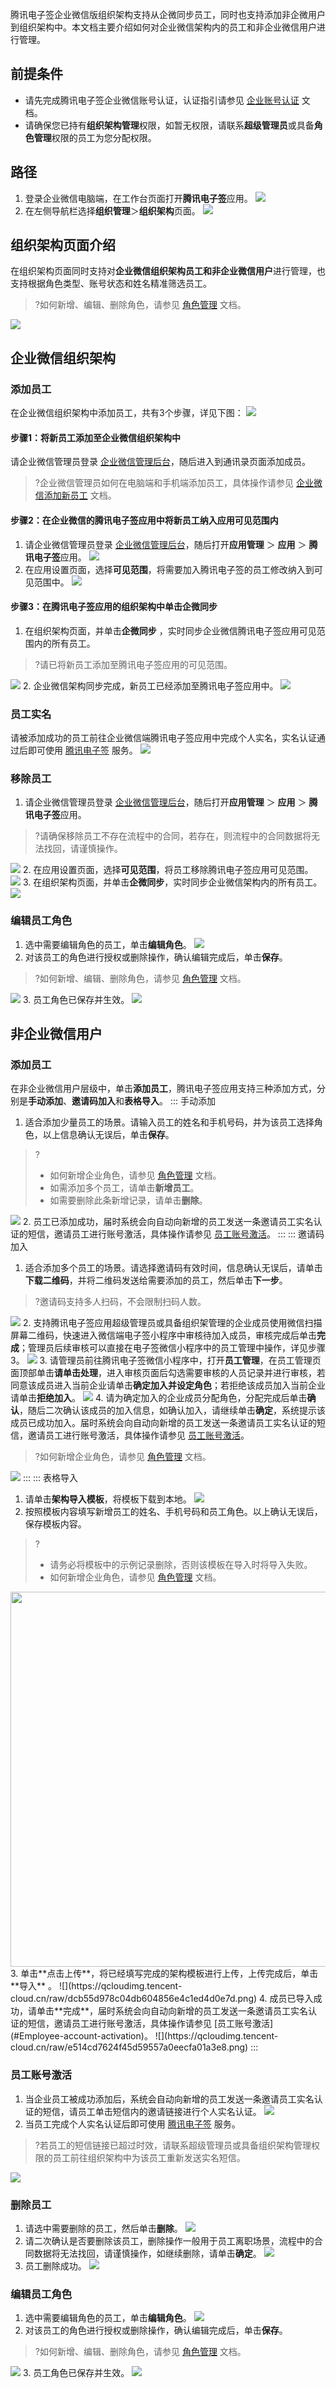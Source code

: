 腾讯电子签企业微信版组织架构支持从企微同步员工，同时也支持添加非企微用户到组织架构中。本文档主要介绍如何对企业微信架构内的员工和非企业微信用户进行管理。

## 前提条件
- 请先完成腾讯电子签企业微信账号认证，认证指引请参见 [企业账号认证](https://cloud.tencent.com/document/product/1323/77414) 文档。
- 请确保您已持有**组织架构管理**权限，如暂无权限，请联系**超级管理员**或具备**角色管理**权限的员工为您分配权限。

## 路径
1. 登录企业微信电脑端，在工作台页面打开**腾讯电子签**应用。
![](https://qcloudimg.tencent-cloud.cn/raw/b038e289eff25c6c833155d0935032cb.png)
2. 在左侧导航栏选择**组织管理**＞**组织架构**页面。
![](https://qcloudimg.tencent-cloud.cn/raw/548ae66ee5969c641ad062c7232f01aa.png)

## 组织架构页面介绍
在组织架构页面同时支持对**企业微信组织架构员工和非企业微信用户**进行管理，也支持根据角色类型、账号状态和姓名精准筛选员工。
>?如何新增、编辑、删除角色，请参见 [角色管理](https://cloud.tencent.com/document/product/1323/61355) 文档。

![](https://qcloudimg.tencent-cloud.cn/raw/1e879c827328719c4b0e29210f8bc213.png)

## 企业微信组织架构
### 添加员工
在企业微信组织架构中添加员工，共有3个步骤，详见下图：
![](https://qcloudimg.tencent-cloud.cn/raw/786733a589b895685a0757dd75a5c68f.png)

#### 步骤1：将新员工添加至企业微信组织架构中
请企业微信管理员登录 [企业微信管理后台](https://work.weixin.qq.com/wework_admin/loginpage_wx?from=myhome)，随后进入到通讯录页面添加成员。
>?企业微信管理员如何在电脑端和手机端添加员工，具体操作请参见 [企业微信添加新员工](https://open.work.weixin.qq.com/help2/pc/16490?person_id=1) 文档。

#### 步骤2：在企业微信的腾讯电子签应用中将新员工纳入应用可见范围内
1. 请企业微信管理员登录 [企业微信管理后台](https://work.weixin.qq.com/wework_admin/loginpage_wx?from=myhome)，随后打开**应用管理** ＞ **应用** ＞ **腾讯电子签**应用。
![](https://qcloudimg.tencent-cloud.cn/raw/303e4ba89bf35a0f9a82a649eb028782.png)
2. 在应用设置页面，选择**可见范围**，将需要加入腾讯电子签的员工修改纳入到可见范围中。
![](https://qcloudimg.tencent-cloud.cn/raw/2e085b47718850e2a9160bfb4b1c2909.png)

#### 步骤3：在腾讯电子签应用的组织架构中单击企微同步
1. 在组织架构页面，并单击**企微同步** ，实时同步企业微信腾讯电子签应用可见范围内的所有员工。
>?请已将新员工添加至腾讯电子签应用的可见范围。

 ![](https://qcloudimg.tencent-cloud.cn/raw/58a19032b22ed54bd0392ad4f30c517f.png)
2. 企业微信架构同步完成，新员工已经添加至腾讯电子签应用中。
![](https://qcloudimg.tencent-cloud.cn/raw/0b24d92053fbef4166e0dcf304b75516.png)

### 员工实名
请被添加成功的员工前往企业微信端腾讯电子签应用中完成个人实名，实名认证通过后即可使用 [腾讯电子签](https://ess.tencent.cn/login?redirect_url=https%3A%2F%2Fess.tencent.cn%2F) 服务。
![](https://qcloudimg.tencent-cloud.cn/raw/5de260a3e632ebbd43a45a4cae028bb6.png)

### 移除员工
1. 请企业微信管理员登录 [企业微信管理后台](https://work.weixin.qq.com/wework_admin/loginpage_wx?from=myhome)，随后打开**应用管理** ＞ **应用** ＞ **腾讯电子签**应用。
>?请确保移除员工不存在流程中的合同，若存在，则流程中的合同数据将无法找回，请谨慎操作。

 ![](https://qcloudimg.tencent-cloud.cn/raw/373f4710ebfdc836d6e87de6508f7b24.png)
2. 在应用设置页面，选择**可见范围**，将员工移除腾讯电子签应用可见范围。
![](https://qcloudimg.tencent-cloud.cn/raw/54a802ae41588a1aa9c392f45a74db4f.png)
3. 在组织架构页面，并单击**企微同步**，实时同步企业微信架构内的所有员工。
![](https://qcloudimg.tencent-cloud.cn/raw/4a94a903b22cc9bab25dfba1238b18ab.png)

### 编辑员工角色
1. 选中需要编辑角色的员工，单击**编辑角色**。
![](https://qcloudimg.tencent-cloud.cn/raw/450895751ba3275a5a9c5ef429dfe1b6.png)
2. 对该员工的角色进行授权或删除操作，确认编辑完成后，单击**保存**。
>?如何新增、编辑、删除角色，请参见 [角色管理](https://cloud.tencent.com/document/product/1323/61355) 文档。

 ![](https://qcloudimg.tencent-cloud.cn/raw/d08a874230c78547102a2e4e9ba572eb.png)
3. 员工角色已保存并生效。
![](https://qcloudimg.tencent-cloud.cn/raw/124d009bdc3f56400aa5a17f6c718f5a.png)

## 非企业微信用户
### 添加员工
在非企业微信用户层级中，单击**添加员工**，腾讯电子签应用支持三种添加方式，分别是**手动添加**、**邀请码加入**和**表格导入**。
<dx-tabs>
::: 手动添加
1. 适合添加少量员工的场景。请输入员工的姓名和手机号码，并为该员工选择角色，以上信息确认无误后，单击**保存**。
>?
>- 如何新增企业角色，请参见 [角色管理](https://cloud.tencent.com/document/product/1323/61355) 文档。
>- 如需添加多个员工，请单击**新增员工**。
>- 如需要删除此条新增记录，请单击**删除**。

 ![](https://qcloudimg.tencent-cloud.cn/raw/07b435b97e3df99c3103934a724686cc.png)
2. 员工已添加成功，届时系统会向自动向新增的员工发送一条邀请员工实名认证的短信，邀请员工进行账号激活，具体操作请参见 [员工账号激活](#Employee-account-activation)。
:::
::: 邀请码加入
1. 适合添加多个员工的场景。请选择邀请码有效时间，信息确认无误后，请单击**下载二维码**，并将二维码发送给需要添加的员工，然后单击**下一步**。
>?邀请码支持多人扫码，不会限制扫码人数。

 ![](https://qcloudimg.tencent-cloud.cn/raw/66195f2bb1297dcdb747c014cbfa1a31.png)
2. 支持腾讯电子签应用超级管理员或具备组织架管理的企业成员使用微信扫描屏幕二维码，快速进入微信端电子签小程序中审核待加入成员，审核完成后单击**完成**；管理员后续审核可以直接在电子签微信小程序中的员工管理中操作，详见步骤3。
![](https://qcloudimg.tencent-cloud.cn/raw/2d682362d22a86a75728d1da602219e6.png)
3. 请管理员前往腾讯电子签微信小程序中，打开**员工管理**，在员工管理页面顶部单击**请单击处理**，进入审核页面后勾选需要审核的人员记录并进行审核，若同意该成员进入当前企业请单击**确定加入并设定角色**；若拒绝该成员加入当前企业请单击**拒绝加入**。
![](https://qcloudimg.tencent-cloud.cn/raw/28bb3a45e4abe9009e8e8718614c175e.png)
4. 请为确定加入的企业成员分配角色，分配完成后单击**确认**，随后二次确认该成员的加入信息，如确认加入，请继续单击**确定**，系统提示该成员已成功加入。届时系统会向自动向新增的员工发送一条邀请员工实名认证的短信，邀请员工进行账号激活，具体操作请参见 [员工账号激活](#Employee-account-activation)。
>?如何新增企业角色，请参见 [角色管理](https://cloud.tencent.com/document/product/1323/61355) 文档。

 ![](https://qcloudimg.tencent-cloud.cn/raw/65eabdb893c088e68fade2985d52e3cb.png)
:::
::: 表格导入
1. 请单击**架构导入模板**，将模板下载到本地。
![](https://qcloudimg.tencent-cloud.cn/raw/fe7b1a3d2ff97f75de84daa68231918c.png)
2. 按照模板内容填写新增员工的姓名、手机号码和员工角色。以上确认无误后，保存模板内容。
>?
>- 请务必将模板中的示例记录删除，否则该模板在导入时将导入失败。
>- 如何新增企业角色，请参见 [角色管理](https://cloud.tencent.com/document/product/1323/61355) 文档。

 <img style="width:600px; max-width: inherit;" src="https://qcloudimg.tencent-cloud.cn/raw/847db600675dd754d3213a79a05d020a.png" />
3. 单击**点击上传**，将已经填写完成的架构模板进行上传，上传完成后，单击**导入** 。
![](https://qcloudimg.tencent-cloud.cn/raw/dcb55d978c04db604856e4c1ed4d0e7d.png)
4. 成员已导入成功，请单击**完成**，届时系统会向自动向新增的员工发送一条邀请员工实名认证的短信，邀请员工进行账号激活，具体操作请参见 [员工账号激活](#Employee-account-activation)。
![](https://qcloudimg.tencent-cloud.cn/raw/e514cd7624f45d59557a0eecfa01a3e8.png)
:::
</dx-tabs>


[](id:Employee-account-activation)
### 员工账号激活
1. 当企业员工被成功添加后，系统会自动向新增的员工发送一条邀请员工实名认证的短信，请员工单击短信内的邀请链接进行个人实名认证。
![](https://qcloudimg.tencent-cloud.cn/raw/e7971d98dd412551e8e2f5791f3d3b2f.png)
2. 当员工完成个人实名认证后即可使用 [腾讯电子签](https://ess.tencent.cn/login?redirect_url=https%3A%2F%2Fess.tencent.cn%2F) 服务。
>?若员工的短信链接已超过时效，请联系超级管理员或具备组织架构管理权限的员工前往组织架构中为该员工重新发送实名短信。

 ![](https://qcloudimg.tencent-cloud.cn/raw/2ddb3216a2085a02ede645a67379ee51.png)

### 删除员工
1. 请选中需要删除的员工，然后单击**删除**。
![](https://qcloudimg.tencent-cloud.cn/raw/2571aca45b083c0f827e4f8b4262a139.png)
2. 请二次确认是否要删除该员工，删除操作一般用于员工离职场景，流程中的合同数据将无法找回，请谨慎操作，如继续删除，请单击**确定**。
![](https://qcloudimg.tencent-cloud.cn/raw/a7ae5b85d97b808253b631cf0b1ff934.png)
3. 员工删除成功。
![](https://qcloudimg.tencent-cloud.cn/raw/7f418bdd7e5824f7147420ca47e75508.png)

### 编辑员工角色
1. 选中需要编辑角色的员工，单击**编辑角色**。
![](https://qcloudimg.tencent-cloud.cn/raw/55c2b7790bb56648116a94c1fd691b8f.png)
2. 对该员工的角色进行授权或删除操作，确认编辑完成后，单击**保存**。
>?如何新增、编辑、删除角色，请参见 [角色管理](https://cloud.tencent.com/document/product/1323/61355) 文档。

 ![](https://qcloudimg.tencent-cloud.cn/raw/0034efe62aed034faaee0b8d9975dfa9.png)
3. 员工角色已保存并生效。
![](https://qcloudimg.tencent-cloud.cn/raw/85132f869434a22901cecf76acabafbb.png)

